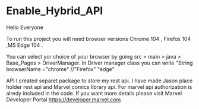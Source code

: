 # Enable_Hybrid_API

Hello Everyone

To run this project you will need browser versions Chrome 104 , Firefox 104 ,MS Edge 104 .

You can select yor choice of your browser by going src > main > java > Base_Pages > DriverManager.
In Driver manager class you can write "String browserName ="chrome"  //"Firefox" "edge"

API
I created separet package to store my rest api.
I have made Jason place holder rest api and Marvel comics library api.
For marvel api authorization is alredy included in the code. If you want more details please visit Marvel Developer Portal https://developer.marvel.com

